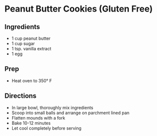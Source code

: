# Peanut Butter Cookies (Gluten Free)

## Ingredients

- 1 cup peanut butter
- 1 cup sugar
- 1 tsp. vanilla extract
- 1 egg

## Prep

- Heat oven to 350° F

## Directions

- In large bowl, thoroughly mix ingredients
- Scoop into small balls and arrange on parchment lined pan
- Flatten mounds with a fork
- Bake 10-12 minutes
- Let cool completely before serving
